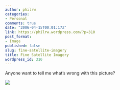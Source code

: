 ```yaml
---
author: philrw
categories:
- Personal
comments: true
date: "2006-04-15T00:01:17Z"
link: https://philrw.wordpress.com/?p=310
post_format:
- Image
published: false
slug: fine-satellite-imagery
title: Fine Satellite Imagery
wordpress_id: 310
---
```


Anyone want to tell me what’s wrong with this picture?

[![](http://blog.rosenberg-watt.com/wp-content/uploads/2006/04/Crazy_Downtown_LA.jpg)](http://blog.rosenberg-watt.com/wp-content/uploads/2006/04/Crazy_Downtown_LA.jpg)
